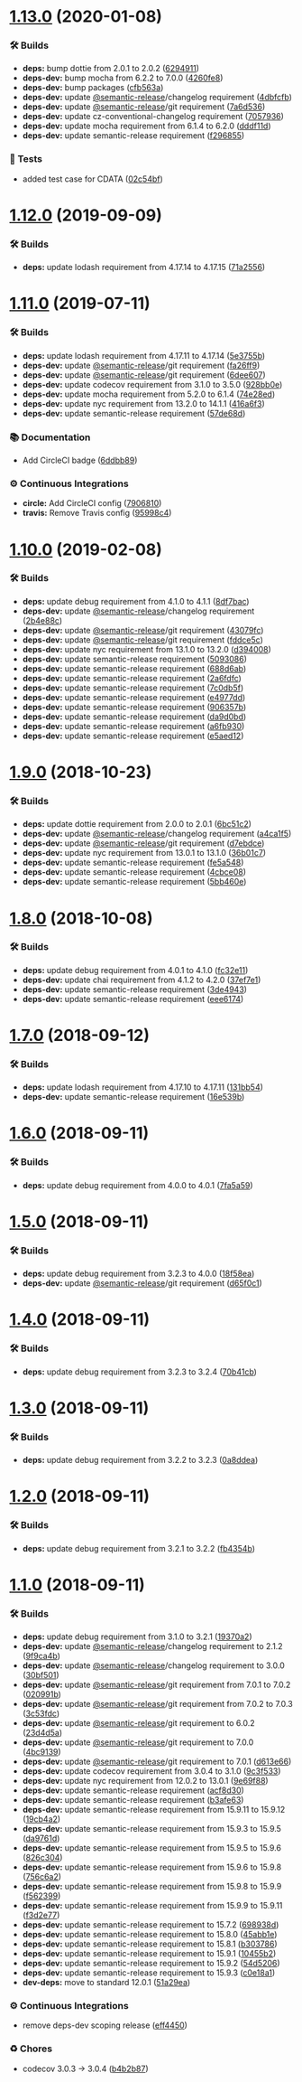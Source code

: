 # [1.13.0](https://github.com/wmfs/xml2csv/compare/v1.12.0...v1.13.0) (2020-01-08)


### 🛠 Builds

* **deps:** bump dottie from 2.0.1 to 2.0.2 ([6294911](https://github.com/wmfs/xml2csv/commit/629491124e002cf099ded0c113d8e799c9d7a178))
* **deps-dev:** bump mocha from 6.2.2 to 7.0.0 ([4260fe8](https://github.com/wmfs/xml2csv/commit/4260fe8119538d2450a574d9b997a7013bb3c485))
* **deps-dev:** bump packages ([cfb563a](https://github.com/wmfs/xml2csv/commit/cfb563a30adb66f57021b124b3cb7353ddfcc09f))
* **deps-dev:** update [@semantic-release](https://github.com/semantic-release)/changelog requirement ([4dbfcfb](https://github.com/wmfs/xml2csv/commit/4dbfcfbe2988adf4bf61fcebdd092af4fe2eab88))
* **deps-dev:** update [@semantic-release](https://github.com/semantic-release)/git requirement ([7a6d536](https://github.com/wmfs/xml2csv/commit/7a6d536f6368ad0b33374dcfdbb841b19a90da45))
* **deps-dev:** update cz-conventional-changelog requirement ([7057936](https://github.com/wmfs/xml2csv/commit/70579365d636013e3294018ce801083b74b38e72))
* **deps-dev:** update mocha requirement from 6.1.4 to 6.2.0 ([dddf11d](https://github.com/wmfs/xml2csv/commit/dddf11d3fa2a18b601f2acc83898cca15e4597a4))
* **deps-dev:** update semantic-release requirement ([f296855](https://github.com/wmfs/xml2csv/commit/f2968551052a49c61d7d39b85776cd1639b7d1b2))


### 🚨 Tests

* added test case for CDATA ([02c54bf](https://github.com/wmfs/xml2csv/commit/02c54bf30eb2f7baf6985ae6d49ac015e4fab864))

# [1.12.0](https://github.com/wmfs/xml2csv/compare/v1.11.0...v1.12.0) (2019-09-09)


### 🛠 Builds

* **deps:** update lodash requirement from 4.17.14 to 4.17.15 ([71a2556](https://github.com/wmfs/xml2csv/commit/71a2556))

# [1.11.0](https://github.com/wmfs/xml2csv/compare/v1.10.0...v1.11.0) (2019-07-11)


### 🛠 Builds

* **deps:** update lodash requirement from 4.17.11 to 4.17.14 ([5e3755b](https://github.com/wmfs/xml2csv/commit/5e3755b))
* **deps-dev:** update [@semantic-release](https://github.com/semantic-release)/git requirement ([fa26ff9](https://github.com/wmfs/xml2csv/commit/fa26ff9))
* **deps-dev:** update [@semantic-release](https://github.com/semantic-release)/git requirement ([6dee607](https://github.com/wmfs/xml2csv/commit/6dee607))
* **deps-dev:** update codecov requirement from 3.1.0 to 3.5.0 ([928bb0e](https://github.com/wmfs/xml2csv/commit/928bb0e))
* **deps-dev:** update mocha requirement from 5.2.0 to 6.1.4 ([74e28ed](https://github.com/wmfs/xml2csv/commit/74e28ed))
* **deps-dev:** update nyc requirement from 13.2.0 to 14.1.1 ([416a6f3](https://github.com/wmfs/xml2csv/commit/416a6f3))
* **deps-dev:** update semantic-release requirement ([57de68d](https://github.com/wmfs/xml2csv/commit/57de68d))


### 📚 Documentation

* Add CircleCI badge ([6ddbb89](https://github.com/wmfs/xml2csv/commit/6ddbb89))


### ⚙️ Continuous Integrations

* **circle:** Add CircleCI config ([7906810](https://github.com/wmfs/xml2csv/commit/7906810))
* **travis:** Remove Travis config ([95998c4](https://github.com/wmfs/xml2csv/commit/95998c4))

# [1.10.0](https://github.com/wmfs/xml2csv/compare/v1.9.0...v1.10.0) (2019-02-08)


### 🛠 Builds

* **deps:** update debug requirement from 4.1.0 to 4.1.1 ([8df7bac](https://github.com/wmfs/xml2csv/commit/8df7bac))
* **deps-dev:** update [@semantic-release](https://github.com/semantic-release)/changelog requirement ([2b4e88c](https://github.com/wmfs/xml2csv/commit/2b4e88c))
* **deps-dev:** update [@semantic-release](https://github.com/semantic-release)/git requirement ([43079fc](https://github.com/wmfs/xml2csv/commit/43079fc))
* **deps-dev:** update [@semantic-release](https://github.com/semantic-release)/git requirement ([fddce5c](https://github.com/wmfs/xml2csv/commit/fddce5c))
* **deps-dev:** update nyc requirement from 13.1.0 to 13.2.0 ([d394008](https://github.com/wmfs/xml2csv/commit/d394008))
* **deps-dev:** update semantic-release requirement ([5093086](https://github.com/wmfs/xml2csv/commit/5093086))
* **deps-dev:** update semantic-release requirement ([688d6ab](https://github.com/wmfs/xml2csv/commit/688d6ab))
* **deps-dev:** update semantic-release requirement ([2a6fdfc](https://github.com/wmfs/xml2csv/commit/2a6fdfc))
* **deps-dev:** update semantic-release requirement ([7c0db5f](https://github.com/wmfs/xml2csv/commit/7c0db5f))
* **deps-dev:** update semantic-release requirement ([e4977dd](https://github.com/wmfs/xml2csv/commit/e4977dd))
* **deps-dev:** update semantic-release requirement ([906357b](https://github.com/wmfs/xml2csv/commit/906357b))
* **deps-dev:** update semantic-release requirement ([da9d0bd](https://github.com/wmfs/xml2csv/commit/da9d0bd))
* **deps-dev:** update semantic-release requirement ([a6fb930](https://github.com/wmfs/xml2csv/commit/a6fb930))
* **deps-dev:** update semantic-release requirement ([e5aed12](https://github.com/wmfs/xml2csv/commit/e5aed12))

# [1.9.0](https://github.com/wmfs/xml2csv/compare/v1.8.0...v1.9.0) (2018-10-23)


### 🛠 Builds

* **deps:** update dottie requirement from 2.0.0 to 2.0.1 ([6bc51c2](https://github.com/wmfs/xml2csv/commit/6bc51c2))
* **deps-dev:** update [@semantic-release](https://github.com/semantic-release)/changelog requirement ([a4ca1f5](https://github.com/wmfs/xml2csv/commit/a4ca1f5))
* **deps-dev:** update [@semantic-release](https://github.com/semantic-release)/git requirement ([d7ebdce](https://github.com/wmfs/xml2csv/commit/d7ebdce))
* **deps-dev:** update nyc requirement from 13.0.1 to 13.1.0 ([36b01c7](https://github.com/wmfs/xml2csv/commit/36b01c7))
* **deps-dev:** update semantic-release requirement ([fe5a548](https://github.com/wmfs/xml2csv/commit/fe5a548))
* **deps-dev:** update semantic-release requirement ([4cbce08](https://github.com/wmfs/xml2csv/commit/4cbce08))
* **deps-dev:** update semantic-release requirement ([5bb460e](https://github.com/wmfs/xml2csv/commit/5bb460e))

# [1.8.0](https://github.com/wmfs/xml2csv/compare/v1.7.0...v1.8.0) (2018-10-08)


### 🛠 Builds

* **deps:** update debug requirement from 4.0.1 to 4.1.0 ([fc32e11](https://github.com/wmfs/xml2csv/commit/fc32e11))
* **deps-dev:** update chai requirement from 4.1.2 to 4.2.0 ([37ef7e1](https://github.com/wmfs/xml2csv/commit/37ef7e1))
* **deps-dev:** update semantic-release requirement ([3de4943](https://github.com/wmfs/xml2csv/commit/3de4943))
* **deps-dev:** update semantic-release requirement ([eee6174](https://github.com/wmfs/xml2csv/commit/eee6174))

# [1.7.0](https://github.com/wmfs/xml2csv/compare/v1.6.0...v1.7.0) (2018-09-12)


### 🛠 Builds

* **deps:** update lodash requirement from 4.17.10 to 4.17.11 ([131bb54](https://github.com/wmfs/xml2csv/commit/131bb54))
* **deps-dev:** update semantic-release requirement ([16e539b](https://github.com/wmfs/xml2csv/commit/16e539b))

# [1.6.0](https://github.com/wmfs/xml2csv/compare/v1.5.0...v1.6.0) (2018-09-11)


### 🛠 Builds

* **deps:** update debug requirement from 4.0.0 to 4.0.1 ([7fa5a59](https://github.com/wmfs/xml2csv/commit/7fa5a59))

# [1.5.0](https://github.com/wmfs/xml2csv/compare/v1.4.0...v1.5.0) (2018-09-11)


### 🛠 Builds

* **deps:** update debug requirement from 3.2.3 to 4.0.0 ([18f58ea](https://github.com/wmfs/xml2csv/commit/18f58ea))
* **deps-dev:** update [@semantic-release](https://github.com/semantic-release)/git requirement ([d65f0c1](https://github.com/wmfs/xml2csv/commit/d65f0c1))

# [1.4.0](https://github.com/wmfs/xml2csv/compare/v1.3.0...v1.4.0) (2018-09-11)


### 🛠 Builds

* **deps:** update debug requirement from 3.2.3 to 3.2.4 ([70b41cb](https://github.com/wmfs/xml2csv/commit/70b41cb))

# [1.3.0](https://github.com/wmfs/xml2csv/compare/v1.2.0...v1.3.0) (2018-09-11)


### 🛠 Builds

* **deps:** update debug requirement from 3.2.2 to 3.2.3 ([0a8ddea](https://github.com/wmfs/xml2csv/commit/0a8ddea))

# [1.2.0](https://github.com/wmfs/xml2csv/compare/v1.1.0...v1.2.0) (2018-09-11)


### 🛠 Builds

* **deps:** update debug requirement from 3.2.1 to 3.2.2 ([fb4354b](https://github.com/wmfs/xml2csv/commit/fb4354b))

# [1.1.0](https://github.com/wmfs/xml2csv/compare/v1.0.1...v1.1.0) (2018-09-11)


### 🛠 Builds

* **deps:** update debug requirement from 3.1.0 to 3.2.1 ([19370a2](https://github.com/wmfs/xml2csv/commit/19370a2))
* **deps-dev:** update [@semantic-release](https://github.com/semantic-release)/changelog requirement to 2.1.2 ([9f9ca4b](https://github.com/wmfs/xml2csv/commit/9f9ca4b))
* **deps-dev:** update [@semantic-release](https://github.com/semantic-release)/changelog requirement to 3.0.0 ([30bf501](https://github.com/wmfs/xml2csv/commit/30bf501))
* **deps-dev:** update [@semantic-release](https://github.com/semantic-release)/git requirement from 7.0.1 to 7.0.2 ([020991b](https://github.com/wmfs/xml2csv/commit/020991b))
* **deps-dev:** update [@semantic-release](https://github.com/semantic-release)/git requirement from 7.0.2 to 7.0.3 ([3c53fdc](https://github.com/wmfs/xml2csv/commit/3c53fdc))
* **deps-dev:** update [@semantic-release](https://github.com/semantic-release)/git requirement to 6.0.2 ([23d4d5a](https://github.com/wmfs/xml2csv/commit/23d4d5a))
* **deps-dev:** update [@semantic-release](https://github.com/semantic-release)/git requirement to 7.0.0 ([4bc9139](https://github.com/wmfs/xml2csv/commit/4bc9139))
* **deps-dev:** update [@semantic-release](https://github.com/semantic-release)/git requirement to 7.0.1 ([d613e66](https://github.com/wmfs/xml2csv/commit/d613e66))
* **deps-dev:** update codecov requirement from 3.0.4 to 3.1.0 ([9c3f533](https://github.com/wmfs/xml2csv/commit/9c3f533))
* **deps-dev:** update nyc requirement from 12.0.2 to 13.0.1 ([9e69f88](https://github.com/wmfs/xml2csv/commit/9e69f88))
* **deps-dev:** update semantic-release requirement ([acf8d30](https://github.com/wmfs/xml2csv/commit/acf8d30))
* **deps-dev:** update semantic-release requirement ([b3afe63](https://github.com/wmfs/xml2csv/commit/b3afe63))
* **deps-dev:** update semantic-release requirement from 15.9.11 to 15.9.12 ([19cb4a2](https://github.com/wmfs/xml2csv/commit/19cb4a2))
* **deps-dev:** update semantic-release requirement from 15.9.3 to 15.9.5 ([da9761d](https://github.com/wmfs/xml2csv/commit/da9761d))
* **deps-dev:** update semantic-release requirement from 15.9.5 to 15.9.6 ([826c304](https://github.com/wmfs/xml2csv/commit/826c304))
* **deps-dev:** update semantic-release requirement from 15.9.6 to 15.9.8 ([756c6a2](https://github.com/wmfs/xml2csv/commit/756c6a2))
* **deps-dev:** update semantic-release requirement from 15.9.8 to 15.9.9 ([f562399](https://github.com/wmfs/xml2csv/commit/f562399))
* **deps-dev:** update semantic-release requirement from 15.9.9 to 15.9.11 ([f3d2e77](https://github.com/wmfs/xml2csv/commit/f3d2e77))
* **deps-dev:** update semantic-release requirement to 15.7.2 ([698938d](https://github.com/wmfs/xml2csv/commit/698938d))
* **deps-dev:** update semantic-release requirement to 15.8.0 ([45abb1e](https://github.com/wmfs/xml2csv/commit/45abb1e))
* **deps-dev:** update semantic-release requirement to 15.8.1 ([b303786](https://github.com/wmfs/xml2csv/commit/b303786))
* **deps-dev:** update semantic-release requirement to 15.9.1 ([10455b2](https://github.com/wmfs/xml2csv/commit/10455b2))
* **deps-dev:** update semantic-release requirement to 15.9.2 ([54d5206](https://github.com/wmfs/xml2csv/commit/54d5206))
* **deps-dev:** update semantic-release requirement to 15.9.3 ([c0e18a1](https://github.com/wmfs/xml2csv/commit/c0e18a1))
* **dev-deps:** move to standard 12.0.1 ([51a29ea](https://github.com/wmfs/xml2csv/commit/51a29ea))


### ⚙️ Continuous Integrations

* remove deps-dev scoping release ([eff4450](https://github.com/wmfs/xml2csv/commit/eff4450))


### ♻️ Chores

* codecov 3.0.3 -> 3.0.4 ([b4b2b87](https://github.com/wmfs/xml2csv/commit/b4b2b87))
